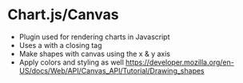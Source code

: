 # Chart.js/Canvas
- Plugin used for rendering charts in Javascript
- Uses a <canvas> with a </canvas> closing tag
- Make shapes with canvas using the x & y axis
- Apply colors and styling as well
https://developer.mozilla.org/en-US/docs/Web/API/Canvas_API/Tutorial/Drawing_shapes